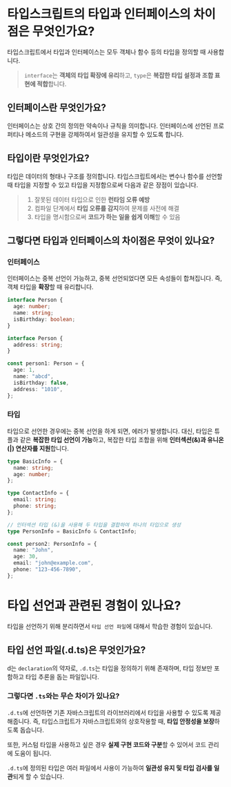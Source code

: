 # 타입스크립트의 타입과 인터페이스의 차이점은 무엇인가요?

타입스크립트에서 타입과 인터페이스는 모두 객체나 함수 등의 타입을 정의할 때 사용합니다.

> `interface`는 **객체의 타입 확장에 유리**하고, `type`은 **복잡한 타입 설정과 조합 표현에 적합**합니다.

## 인터페이스란 무엇인가요?

인터페이스는 상호 간의 정의한 약속이나 규칙을 의미합니다. 인터페이스에 선언된 프로퍼티나 메소드의 구현을 강제하여서 일관성을 유지할 수 있도록 합니다.

## 타입이란 무엇인가요?

타입은 데이터의 형태나 구조를 정의합니다. 타입스크립트에서는 변수나 함수를 선언할 때 타입을 지정할 수 있고 타입을 지정함으로써 다음과 같은 장점이 있습니다.

> 1. 잘못된 데이터 타입으로 인한 **런타임 오류 예방**
> 2. 컴파일 단계에서 **타입 오류를 감지**하여 문제를 사전에 해결
> 3. 타입을 명시함으로써 **코드가 하는 일을 쉽게 이해**할 수 있음

## 그렇다면 타입과 인터페이스의 차이점은 무엇이 있나요?

### 인터페이스

인터페이스는 중복 선언이 가능하고, 중복 선언되었다면 모든 속성들이 합쳐집니다. 즉, 객체 타입을 **확장**할 때 유리합니다.

```ts
interface Person {
  age: number;
  name: string;
  isBirthday: boolean;
}

interface Person {
  address: string;
}

const person1: Person = {
  age: 1,
  name: "abcd",
  isBirthday: false,
  address: "1010",
};
```

### 타입

타입으로 선언한 경우에는 중복 선언을 하게 되면, 에러가 발생합니다. 대신, 타입은 튜플과 같은 **복잡한 타입 선언이 가능**하고, 복잡한 타입 조합을 위해 **인터섹션(&)과 유니온(|) 연산자를 지원**합니다.

```ts
type BasicInfo = {
  name: string;
  age: number;
};

type ContactInfo = {
  email: string;
  phone: string;
};

// 인터섹션 타입 (&)을 사용해 두 타입을 결합하여 하나의 타입으로 생성
type PersonInfo = BasicInfo & ContactInfo;

const person2: PersonInfo = {
  name: "John",
  age: 30,
  email: "john@example.com",
  phone: "123-456-7890",
};
```

# 타입 선언과 관련된 경험이 있나요?

타입을 선언하기 위해 분리하면서 `타입 선언 파일`에 대해서 학습한 경험이 있습니다.

## 타입 선언 파일(.d.ts)은 무엇인가요?

d는 `declaration`의 약자로, `.d.ts`는 타입을 정의하기 위해 존재하며, 타입 정보만 포함하고 타입 추론을 돕는 파일입니다.

### 그렇다면 `.ts`와는 무슨 차이가 있나요?

`.d.ts`에 선언하면 기존 자바스크립트의 라이브러리에서 타입을 사용할 수 있도록 제공해줍니다. 즉, 타입스크립트가 자바스크립트와의 상호작용할 때, **타입 안정성을 보장**하도록 돕습니다.

또한, 커스텀 타입을 사용하고 싶은 경우 **실제 구현 코드와 구분**할 수 있어서 코드 관리에 도움이 됩니다.

`.d.ts`에 정의된 타입은 여러 파일에서 사용이 가능하여 **일관성 유지 및 타입 검사를 일관**되게 할 수 있습니다.
